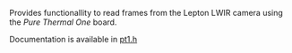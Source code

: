 Provides functionallity to read frames from the Lepton LWIR camera using the *Pure Thermal One* board.

Documentation is available in [pt1.h](libs/libpt1/pt1.h)
